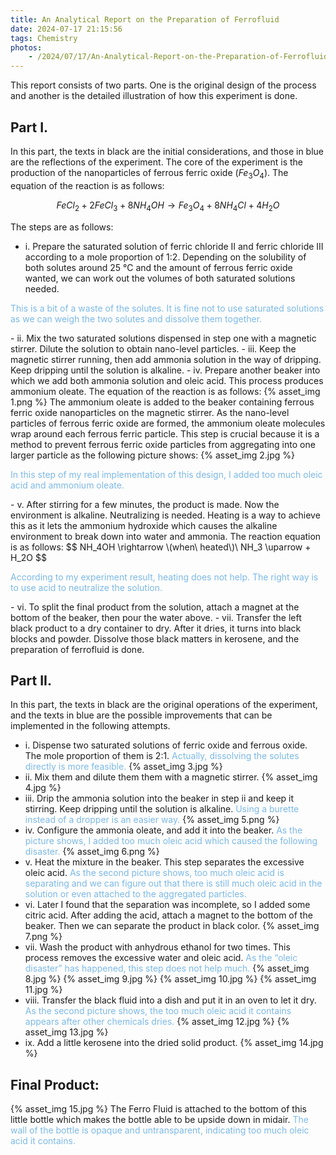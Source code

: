 ```yaml
---
title: An Analytical Report on the Preparation of Ferrofluid
date: 2024-07-17 21:15:56
tags: Chemistry
photos:
    - /2024/07/17/An-Analytical-Report-on-the-Preparation-of-Ferrofluid/7.png
---
```


This report consists of two parts. One is the original design of the process and another is the detailed illustration of how this experiment is done.

## Part I.
In this part, the texts in black are the initial considerations, and those in blue are the reflections of the experiment.
The core of the experiment is the production of the nanoparticles of ferrous ferric oxide ($Fe_3O_4$). The equation of the reaction is as follows:

$$
    FeCl_2 + 2FeCl_3 + 8NH_4OH \rightarrow Fe_3O_4 + 8NH_4Cl + 4H_2O
$$

The steps are as follows:
- i.	Prepare the saturated solution of ferric chloride II and ferric chloride III according to a mole proportion of 1:2. Depending on the solubility of both solutes around 25 ℃ and the amount of ferrous ferric oxide wanted, we can work out the volumes of both saturated solutions needed.
<p style="color: #7CB9E8;">This is a bit of a waste of the solutes. It is fine not to use saturated solutions as we can weigh the two solutes and dissolve them together.</p>
- ii.	Mix the two saturated solutions dispensed in step one with a magnetic stirrer. Dilute the solution to obtain nano-level particles.
- iii.	Keep the magnetic stirrer running, then add ammonia solution in the way of dripping. Keep dripping until the solution is alkaline.
- iv.	Prepare another beaker into which we add both ammonia solution and oleic acid. This process produces ammonium oleate. The equation of the reaction is as follows:
{% asset_img 1.png %}
The ammonium oleate is added to the beaker containing ferrous ferric oxide nanoparticles on the magnetic stirrer. As the nano-level particles of ferrous ferric oxide are formed, the ammonium oleate molecules wrap around each ferrous ferric particle. This step is crucial because it is a method to prevent ferrous ferric oxide particles from aggregating into one larger particle as the following picture shows:
{% asset_img 2.jpg %}
<p style="color: #7CB9E8;">In this step of my real implementation of this design, I added too much oleic acid and ammonium oleate.</p>
- v.	After stirring for a few minutes, the product is made. Now the environment is alkaline. Neutralizing is needed. Heating is a way to achieve this as it lets the ammonium hydroxide which causes the alkaline environment to break down into water and ammonia. The reaction equation is as follows:
$$
    NH_4OH \rightarrow \(when\ heated\)\ NH_3 \uparrow + H_2O
$$
<p style="color: #7CB9E8;">According to my experiment result, heating does not help. The right way is to use acid to neutralize the solution.</p>
- vi.	To split the final product from the solution, attach a magnet at the bottom of the beaker, then pour the water above.
- vii.	Transfer the left black product to a dry container to dry. After it dries, it turns into black blocks and powder. Dissolve those black matters in kerosene, and the preparation of ferrofluid is done.

## Part II.
In this part, the texts in black are the original operations of the experiment, and the texts in blue are the possible improvements that can be implemented in the following attempts.

- i.	Dispense two saturated solutions of ferric oxide and ferrous oxide. The mole proportion of them is 2:1.<span style="color: #7CB9E8;"> Actually, dissolving the solutes directly is more feasible.</span>
{% asset_img 3.jpg %}
- ii.	Mix them and dilute them them with a magnetic stirrer.
{% asset_img 4.jpg %}
- iii.	Drip the ammonia solution into the beaker in step ii and keep it stirring. Keep dripping until the solution is alkaline.<span style="color: #7CB9E8;"> Using a burette instead of a dropper is an easier way.</span>
{% asset_img 5.png %}
- iv.	Configure the ammonia oleate, and add it into the beaker.<span style="color: #7CB9E8;"> As the picture shows, I added too much oleic acid which caused the following disaster.</span>
{% asset_img 6.png %}
- v.	Heat the mixture in the beaker. This step separates the excessive oleic acid.<span style="color: #7CB9E8;"> As the second picture shows, too much oleic acid is separating and we can figure out that there is still much oleic acid in the solution or even attached to the aggregated particles.</span>
- vi.	Later I found that the separation was incomplete, so I added some citric acid. After adding the acid, attach a magnet to the bottom of the beaker. Then we can separate the product in black color.
{% asset_img 7.png %}
- vii.	Wash the product with anhydrous ethanol for two times. This process removes the excessive water and oleic acid.<span style="color: #7CB9E8;"> As the “oleic disaster” has happened, this step does not help much. </span>
{% asset_img 8.jpg %}
{% asset_img 9.jpg %}
{% asset_img 10.jpg %}
{% asset_img 11.jpg %}
- viii.	Transfer the black fluid into a dish and put it in an oven to let it dry.<span style="color: #7CB9E8;"> As the second picture shows, the too much oleic acid it contains appears after other chemicals dries.</span>
{% asset_img 12.jpg %}
{% asset_img 13.jpg %}
- ix.	Add a little kerosene into the dried solid product.
{% asset_img 14.jpg %}

## Final Product:
{% asset_img 15.jpg %}
The Ferro Fluid is attached to the bottom of this little bottle which makes the bottle able to be upside down in midair.<span style="color: #7CB9E8;"> The wall of the bottle is opaque and untransparent, indicating too much oleic acid it contains.</span>

<script>
MathJax = {
  tex: {
    inlineMath: [['$', '$'], ['\\(', '\\)']]
  }
};
</script>
<script id="MathJax-script" async
  src="/2022/12/15/Copper-Artwork-Made-by-Electrolysis/tex-chtml.js">
</script>